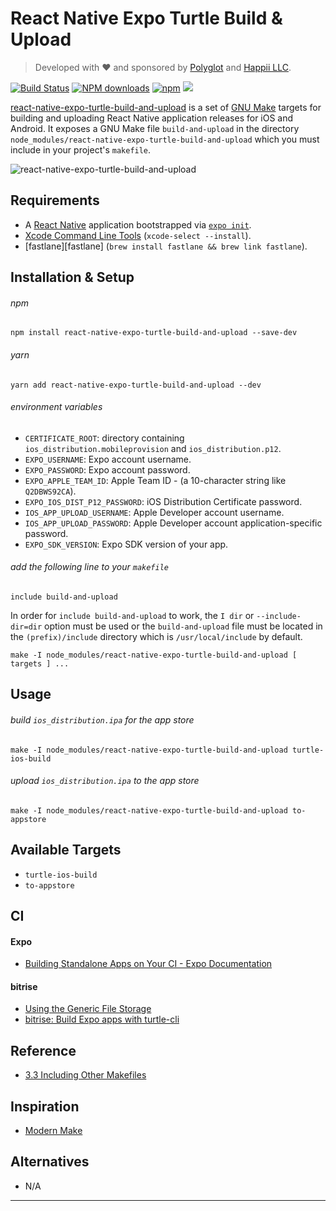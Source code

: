 # React Native Expo Turtle Build & Upload
> Developed with &hearts; and sponsored by [Polyglot](https://realpolyglot.dev) and [Happii LLC](https://apps.apple.com/us/developer/happii-llc/id1107883445).

[![Build Status](http://img.shields.io/travis/wilmoore/react-native-expo-turtle-build-and-upload.svg)](https://travis-ci.org/wilmoore/react-native-expo-turtle-build-and-upload) [![NPM downloads](http://img.shields.io/npm/dm/react-native-expo-turtle-build-and-upload.svg)](https://www.npmjs.org/package/react-native-expo-turtle-build-and-upload) [![npm](https://img.shields.io/npm/v/react-native-expo-turtle-build-and-upload.svg)](https://www.npmjs.org/package/react-native-expo-turtle-build-and-upload) ![](https://img.shields.io/badge/license-MIT-blue.svg)

[react-native-expo-turtle-build-and-upload](https://github.com/wilmoore/react-native-expo-turtle-build-and-upload) is a set of [GNU Make](https://www.gnu.org/software/make) targets for building and uploading React Native application releases for iOS and Android. It exposes a GNU Make file `build-and-upload` in the directory `node_modules/react-native-expo-turtle-build-and-upload` which you must include in your project's `makefile`.

![react-native-expo-turtle-build-and-upload](https://cloudup.com/csUwT_t3u7x+ "react-native-expo-turtle-build-and-upload")

## Requirements
- A [React Native][React Native] application bootstrapped via [`expo init`](https://expo.io/learn).
- [Xcode Command Line Tools][Xcode Command Line Tools] (`xcode-select --install`).
- [fastlane][fastlane] (`brew install fastlane && brew link fastlane`).

## Installation & Setup
###### npm
```
npm install react-native-expo-turtle-build-and-upload --save-dev
```

###### yarn
```
yarn add react-native-expo-turtle-build-and-upload --dev
```

###### environment variables
- `CERTIFICATE_ROOT`: directory containing `ios_distribution.mobileprovision` and `ios_distribution.p12`.
- `EXPO_USERNAME`: Expo account username.
- `EXPO_PASSWORD`: Expo account password.
- `EXPO_APPLE_TEAM_ID`: Apple Team ID - (a 10-character string like `Q2DBWS92CA`).
- `EXPO_IOS_DIST_P12_PASSWORD`: iOS Distribution Certificate password.
- `IOS_APP_UPLOAD_USERNAME`: Apple Developer account username.
- `IOS_APP_UPLOAD_PASSWORD`: Apple Developer account application-specific password.
- `EXPO_SDK_VERSION`: Expo SDK version of your app.

###### add the following line to your `makefile`
```
include build-and-upload
```

In order for `include build-and-upload` to work, the `I dir` or `--include-dir=dir` option must be used or the `build-and-upload` file must be located in the `(prefix)/include` directory which is `/usr/local/include` by default.

```
make -I node_modules/react-native-expo-turtle-build-and-upload [ targets ] ...
```

## Usage
###### build `ios_distribution.ipa` for the app store
```
make -I node_modules/react-native-expo-turtle-build-and-upload turtle-ios-build
```

###### upload `ios_distribution.ipa` to the app store
```
make -I node_modules/react-native-expo-turtle-build-and-upload to-appstore
```

## Available Targets
- `turtle-ios-build`
- `to-appstore`

## CI
#### Expo
- [Building Standalone Apps on Your CI - Expo Documentation](https://docs.expo.io/versions/latest/distribution/turtle-cli)

#### bitrise
- [Using the Generic File Storage](https://devcenter.bitrise.io/tutorials/how-to-use-the-generic-file-storage/#uploading-files-to-generic-file-storage-on-bitriseio)
- [bitrise: Build Expo apps with turtle-cli](https://discuss.bitrise.io/t/build-expo-apps-with-turtle-cli/7916/2)

## Reference
- [3.3 Including Other Makefiles][3.3 Including Other Makefiles]

## Inspiration
- [Modern Make][Modern Make]

## Alternatives
- N/A

---
[React Native]: https://reactnative.dev
[Xcode Command Line Tools]: https://developer.apple.com/library/archive/technotes/tn2339/_index.html
[Modern Make]: https://github.com/tj/mmake
[3.3 Including Other Makefiles]: https://www.gnu.org/software/make/manual/make.html#Include
